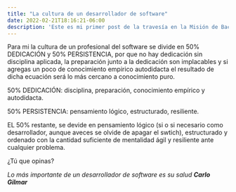 ```yaml
---
title: "La cultura de un desarrollador de software"
date: 2022-02-21T18:16:21-06:00
description: 'Este es mi primer post de la travesía en la Misión de Backend con Node JS de Launch X.'
---
```


Para mi la cultura de un profesional del software se divide en 50% DEDICACIÓN y 50% PERSISTENCIA, por que no hay dedicación sin disciplina aplicada, la preparación junto a la dedicación son implacables y si agregas un poco de conocimiento empirico autodidacta el resultado de dicha ecuación será lo más cercano a conocimiento puro.

50% DEDICACIÓN:
disciplina, preparación, conocimiento empírico y autodidacta.

50% PERSISTENCIA:
pensamiento lógico, estructurado, resiliente.

EL 50% restante, se devide en pensamiento lógico (si o si necesario como desarrollador, aunque aveces se olvide de apagar el swtich), estructurado y ordenado con la cantidad suficiente de mentalidad ágil y resiliente ante cualquier problema.

¿Tú que opinas?

*Lo más importante de un desarrollador de software es su salud*
***Carlo Gilmar***
